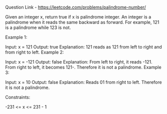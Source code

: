 Question Link - https://leetcode.com/problems/palindrome-number/

Given an integer x, return true if x is palindrome integer.
An integer is a palindrome when it reads the same backward as forward.
For example, 121 is a palindrome while 123 is not.
 
Example 1:

Input: x = 121
Output: true
Explanation: 121 reads as 121 from left to right and from right to left.
Example 2:

Input: x = -121
Output: false
Explanation: From left to right, it reads -121. From right to left, it becomes 121-. Therefore it is not a palindrome.
Example 3:

Input: x = 10
Output: false
Explanation: Reads 01 from right to left. Therefore it is not a palindrome.
 

Constraints:

-231 <= x <= 231 - 1
